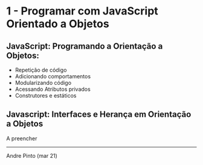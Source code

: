 # 1 - Programar com JavaScript Orientado a Objetos 
## JavaScript: Programando a Orientação a Objetos:
* Repetição de código
* Adicionando comportamentos
* Modularizando código
* Acessando Atributos privados
* Construtores e estáticos

## Javascript: Interfaces e Herança em Orientação a Objetos
A preencher

---
Andre Pinto (mar 21)

